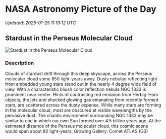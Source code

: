 # NASA Astronomy Picture of the Day

_Updated: 2025-01-25 11:19:12 UTC_

## Stardust in the Perseus Molecular Cloud

![Stardust in the Perseus Molecular Cloud](https://apod.nasa.gov/apod/image/2501/ngc1333_jeff_version_4_1024.jpg)

### Description

Clouds of stardust drift through this deep skyscape, across the Perseus molecular cloud some 850 light-years away. Dusty nebulae reflecting light from embedded young stars stand out in the nearly 4 degree wide field of view. With a characteristic bluish color reflection nebula NGC 1333 is prominent near center. Hints of contrasting red emission from Herbig-Haro objects, the jets and shocked glowing gas emanating from recently formed stars, are scattered across the dusty expanse. While many stars are forming in the molecular cloud, most are obscured at visible wavelengths by the pervasive dust. The chaotic environment surrounding NGC 1333 may be similar to one in which our own Sun formed over 4.5 billion years ago. At the estimated distance of the Perseus molecular cloud, this cosmic scene would span about 80 light-years.   Growing Gallery: Comet ATLAS (G3)
